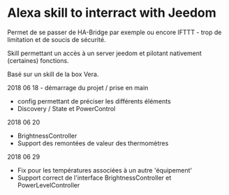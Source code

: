 # Alexa skill to interract with Jeedom

Permet de se passer de HA-Bridge par exemple ou encore IFTTT - trop de limitation et de soucis de sécurité.

Skill permettant un accès à un server jeedom et pilotant nativement (certaines) fonctions.

Basé sur un skill de la box Vera.

2018 06 18 - démarrage du projet / prise en main
- config permettant de préciser les différents éléments
- Discovery / State et PowerControl

2018 06 20
- BrightnessController
- Support des remontées de valeur des thermomètres

2018 06 29
- Fix pour les températures associées à un autre 'équipement'
- Support correct de l'interface BrightnessController et PowerLevelController

